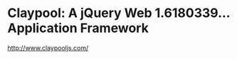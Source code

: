 <!--
id: 1451039092
link: http://kevinisom.info/post/1451039092/claypool-a-jquery-web-1-6180339-application
slug: claypool-a-jquery-web-1-6180339-application
date: Mon Nov 01 2010 17:47:11 GMT+1300 (NZDT)
raw: {"blog_name":"kevinisom","id":1451039092,"post_url":"http://kevinisom.info/post/1451039092/claypool-a-jquery-web-1-6180339-application","slug":"claypool-a-jquery-web-1-6180339-application","type":"link","date":"2010-11-01 04:47:11 GMT","timestamp":1288586831,"state":"published","format":"html","reblog_key":"c0Ucbc6x","tags":[],"short_url":"http://tmblr.co/Zw68Yy1MVHbq","highlighted":[],"feed_item":"http://www.claypooljs.com/","from_feed_id":"650234","note_count":0,"title":"Claypool: A jQuery Web 1.6180339... Application Framework","url":"http://www.claypooljs.com/","description":""}
publish: 2010-11-01
tags: 
title: Claypool: A jQuery Web 1.6180339... Application Framework
-->


Claypool: A jQuery Web 1.6180339... Application Framework
=========================================================

<http://www.claypooljs.com/>

